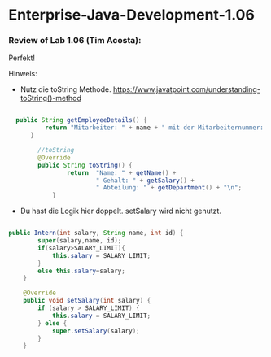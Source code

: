 # Enterprise-Java-Development-1.06

### Review of Lab 1.06 (Tim Acosta):

Perfekt!

Hinweis:
 * Nutz die toString Methode. https://www.javatpoint.com/understanding-toString()-method

 ```java

   public String getEmployeeDetails() {
           return "Mitarbeiter: " + name + " mit der Mitarbeiternummer: " + id + " hat ein Gehalt von: " + salary;
       }

         //toString
         @Override
         public String toString() {
                 return  "Name: " + getName() +
                         " Gehalt: " + getSalary() +
                         " Abteilung: " + getDepartment() + "\n";
             }

 ```
* Du hast die Logik hier doppelt. setSalary wird nicht genutzt.

 ```java

 public Intern(int salary, String name, int id) {
         super(salary,name, id);
         if(salary>SALARY_LIMIT){
             this.salary = SALARY_LIMIT;
         }
         else this.salary=salary;
     }

     @Override
     public void setSalary(int salary) {
         if (salary > SALARY_LIMIT) {
             this.salary = SALARY_LIMIT;
         } else {
             super.setSalary(salary);
         }
     }

 ```
